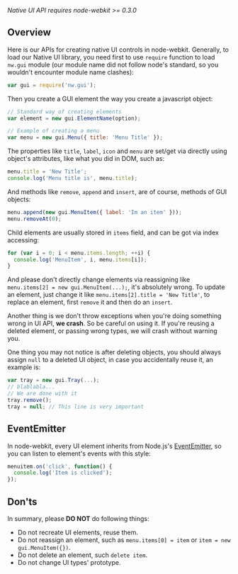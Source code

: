 _Native UI API requires node-webkit >= 0.3.0_

## Overview

Here is our APIs for creating native UI controls in node-webkit. Generally, to load our Native UI library, you need first to use `require` function to load `nw.gui` module (our module name did not follow node's standard, so you wouldn't encounter module name clashes):

```javascript
var gui = require('nw.gui');
```

Then you create a GUI element the way you create a javascript object:

```javascript
// Standard way of creating elements
var element = new gui.ElementName(option);

// Example of creating a menu
var menu = new gui.Menu({ title: 'Menu Title' });
```

The properties like `title`, `label`, `icon` and `menu` are set/get via directly using object's attributes, like what you did in DOM, such as:

```javascript
menu.title = 'New Title';
console.log('Menu title is', menu.title);
```

And methods like `remove`, `append` and `insert`, are of course, methods of GUI objects:

```javascript
menu.append(new gui.MenuItem({ label: 'Im an item' }));
menu.removeAt(0);
```

Child elements are usually stored in `items` field, and can be got via index accessing:

```javascript
for (var i = 0; i < menu.items.length; ++i) {
  console.log('MenuItem', i, menu.items[i]);
}
```

And please don't directly change elements via reassigning like `menu.items[2] = new gui.MenuItem(...);`, it's absolutely wrong. To update an element, just change it like `menu.items[2].title = 'New Title'`, to replace an element, first `remove` it and then do an `insert`.

Another thing is we don't throw exceptions when you're doing something wrong in UI API, **we crash**. So be careful on using it. If you're reusing a deleted element, or passing wrong types, we will crash without warning you.

One thing you may not notice is after deleting objects, you should always assign `null` to a deleted UI object, in case you accidentally reuse it, an example is:

```javascript
var tray = new gui.Tray(...);
// blablabla...
// We are done with it
tray.remove();
tray = null; // This line is very important
```

## EventEmitter

In node-webkit, every UI element inherits from Node.js's [EventEmitter](http://nodejs.org/api/events.html), so you can listen to element's events with this style:

```javascript
menuitem.on('click', function() {
  console.log('Item is clicked');
});
```

## Don'ts

In summary, please **DO NOT** do following things:

* Do not recreate UI elements, reuse them.
* Do not reassign an element, such as `menu.items[0] = item` or `item = new gui.MenuItem({})`.
* Do not delete an element, such `delete item`.
* Do not change UI types' prototype.
